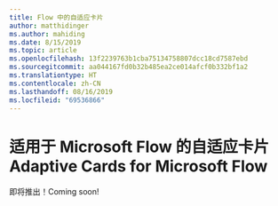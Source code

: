 ```yaml
---
title: Flow 中的自适应卡片
author: matthidinger
ms.author: mahiding
ms.date: 8/15/2019
ms.topic: article
ms.openlocfilehash: 13f2239763b1cba75134758807dcc18cd7587ebd
ms.sourcegitcommit: aa044167fd0b32b485ea2ce014afcf0b332bf1a2
ms.translationtype: HT
ms.contentlocale: zh-CN
ms.lasthandoff: 08/16/2019
ms.locfileid: "69536866"
---
```

# <a name="adaptive-cards-for-microsoft-flow"></a><span data-ttu-id="5335f-102">适用于 Microsoft Flow 的自适应卡片</span><span class="sxs-lookup"><span data-stu-id="5335f-102">Adaptive Cards for Microsoft Flow</span></span>

<span data-ttu-id="5335f-103">即将推出！</span><span class="sxs-lookup"><span data-stu-id="5335f-103">Coming soon!</span></span>

